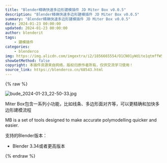 ```yaml
---
title: "Blender精确快速多边形建模插件 JD Miter Box v0.0.5"
description: "Blender精确快速多边形建模插件 JD Miter Box v0.0.5"
summary: "Blender精确快速多边形建模插件 JD Miter Box v0.0.5"
date: 2024-01-23 00:00:00
updated: 2024-01-23 00:00:00
author: blenderit
tags: 
    - 建模插件
categories:
    - blenderco
img: https://img.alicdn.com/imgextra/i2/1856665554/O1CN01yWdite1qtmffW5gGa_!!1856665554.jpg
showGetMethod: false
copyright: 本插件资源来自网络，版权归原作者所有，仅供交流学习使用！
source_link: https://blenderco.cn/68543.html
---
```


{% raw %}
<p><img class="aligncenter" src="https://img.alicdn.com/imgextra/i2/1856665554/O1CN01yWdite1qtmffW5gGa_!!1856665554.jpg" alt="bude_2024-01-23_22-50-33.jpg"></p><p>Miter Box包含一系列小功能，比如线条、多边形面对齐等，可以更精确和加快多边形建模流程</p><p>MB is a set of tools designed to make accurate polymodelling quicker and easier.</p><p>支持的Blender版本：</p><ul>
<li>Blender 3.34或者更高版本</li>
</ul>
<div style="display: none">blenderco</div>
{% endraw %}